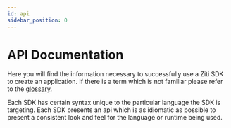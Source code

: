 ```yaml
---
id: api
sidebar_position: 0
---
```

# API Documentation

Here you will find the information necessary to successfully use a Ziti SDK to create an application. If there is a term
which is not familiar please refer to the [glossary](/glossary/glossary).

Each SDK has certain syntax unique to the particular language the SDK is targeting. Each SDK presents an api which is
as idiomatic as possible to present a consistent look and feel for the language or runtime being used.

